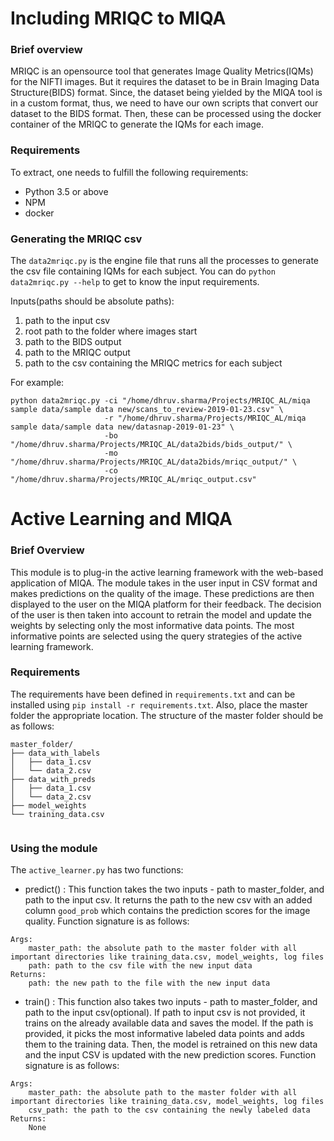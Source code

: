 # Including MRIQC to MIQA

### Brief overview

MRIQC is an opensource tool that generates Image Quality Metrics(IQMs) for the NIFTI images. But it requires the dataset to be in Brain Imaging Data Structure(BIDS) format. Since, the dataset being yielded by the MIQA tool is in a custom format, thus, we need to have our own scripts that convert our dataset to the BIDS format. Then, these can be processed using the docker container of the MRIQC to generate the IQMs for each image.

### Requirements

To extract, one needs to fulfill the following requirements:

* Python 3.5 or above
* NPM
* docker

### Generating the MRIQC csv

The `data2mriqc.py` is the engine file that runs all the processes to generate the csv file containing IQMs for each subject. You can do `python data2mriqc.py --help` to get to know the input requirements.

Inputs(paths should be absolute paths):

1. path to the input csv
2. root path to the folder where images start
3. path to the BIDS output 
4. path to the MRIQC output
5. path to the csv containing the MRIQC metrics for each subject

For example:
```
python data2mriqc.py -ci "/home/dhruv.sharma/Projects/MRIQC_AL/miqa sample data/sample data new/scans_to_review-2019-01-23.csv" \
                     -r "/home/dhruv.sharma/Projects/MRIQC_AL/miqa sample data/sample data new/datasnap-2019-01-23" \
                     -bo "/home/dhruv.sharma/Projects/MRIQC_AL/data2bids/bids_output/" \
                     -mo "/home/dhruv.sharma/Projects/MRIQC_AL/data2bids/mriqc_output/" \
                     -co "/home/dhruv.sharma/Projects/MRIQC_AL/mriqc_output.csv"
```

# Active Learning and MIQA

### Brief Overview

This module is to plug-in the active learning framework with the web-based application of MIQA. The module takes in the user input in CSV format and makes predictions on the quality of the image. These predictions are then displayed to the user on the MIQA platform for their feedback. The decision of the user is then taken into account to retrain the model and update the weights by selecting only the most informative data points. The most informative points are selected using the query strategies of the active learning framework.

### Requirements

The requirements have been defined in `requirements.txt` and can be installed using `pip install -r requirements.txt`. Also, place the master folder the appropriate location. The structure of the master folder should be as follows:
```
master_folder/
├── data_with_labels
│   ├── data_1.csv
│   └── data_2.csv
├── data_with_preds
│   ├── data_1.csv
│   └── data_2.csv
├── model_weights
└── training_data.csv
 
```

### Using the module 

The `active_learner.py` has two functions:
* predict() : This function takes the two inputs - path to master_folder, and path to the input csv. It returns the path to the new csv with an added column `good_prob` which contains the prediction scores for the image quality.
Function signature is as follows:
```
Args:
    master_path: the absolute path to the master folder with all important directories like training_data.csv, model_weights, log files
    path: path to the csv file with the new input data
Returns:
    path: the new path to the file with the new input data
```

* train() : This function also takes two inputs - path to master_folder, and path to the input csv(optional). If path to input csv is not provided, it trains on the already available data and saves the model. If the path is provided, it picks the most informative labeled data points and adds them to the training data. Then, the model is retrained on this new data and the input CSV is updated with the new prediction scores.
Function signature is as follows:
```
Args:
    master_path: the absolute path to the master folder with all important directories like training_data.csv, model_weights, log files
    csv_path: the path to the csv containing the newly labeled data
Returns:
    None
```
